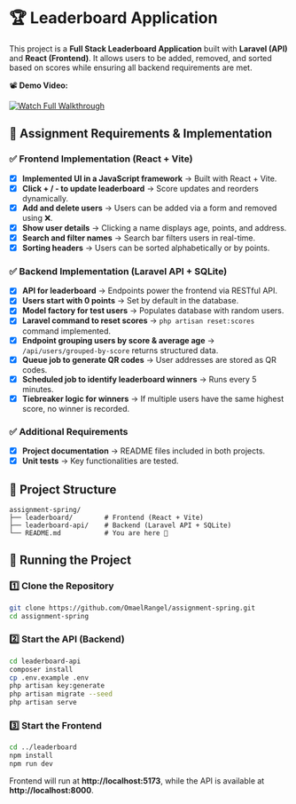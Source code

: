 # 🏆 Leaderboard Application

This project is a **Full Stack Leaderboard Application** built with **Laravel (API)** and **React (Frontend)**. It allows users to be added, removed, and sorted based on scores while ensuring all backend requirements are met.

📽 **Demo Video:**

[![Watch Full Walkthrough](https://img.youtube.com/vi/IMJkGseKZWU/0.jpg)](https://youtu.be/IMJkGseKZWU)

## 📌 Assignment Requirements & Implementation

### ✅ **Frontend Implementation (React + Vite)**
- [x] **Implemented UI in a JavaScript framework** → Built with React + Vite.
- [x] **Click + / - to update leaderboard** → Score updates and reorders dynamically.
- [x] **Add and delete users** → Users can be added via a form and removed using ❌.
- [x] **Show user details** → Clicking a name displays age, points, and address.
- [x] **Search and filter names** → Search bar filters users in real-time.
- [x] **Sorting headers** → Users can be sorted alphabetically or by points.

### ✅ **Backend Implementation (Laravel API + SQLite)**
- [x] **API for leaderboard** → Endpoints power the frontend via RESTful API.
- [x] **Users start with 0 points** → Set by default in the database.
- [x] **Model factory for test users** → Populates database with random users.
- [x] **Laravel command to reset scores** → `php artisan reset:scores` command implemented.
- [x] **Endpoint grouping users by score & average age** → `/api/users/grouped-by-score` returns structured data.
- [x] **Queue job to generate QR codes** → User addresses are stored as QR codes.
- [x] **Scheduled job to identify leaderboard winners** → Runs every 5 minutes.
- [x] **Tiebreaker logic for winners** → If multiple users have the same highest score, no winner is recorded.

### ✅ **Additional Requirements**
- [x] **Project documentation** → README files included in both projects.
- [x] **Unit tests** → Key functionalities are tested.

## 📂 Project Structure
```
assignment-spring/
├── leaderboard/        # Frontend (React + Vite)
├── leaderboard-api/    # Backend (Laravel API + SQLite)
└── README.md           # You are here 🎉
```

## 🚀 Running the Project
### 1️⃣ Clone the Repository
```sh
git clone https://github.com/OmaelRangel/assignment-spring.git
cd assignment-spring
```
### 2️⃣ Start the API (Backend)
```sh
cd leaderboard-api
composer install
cp .env.example .env
php artisan key:generate
php artisan migrate --seed
php artisan serve
```

### 3️⃣ Start the Frontend
```sh
cd ../leaderboard
npm install
npm run dev
```
Frontend will run at **http://localhost:5173**, while the API is available at **http://localhost:8000**.

